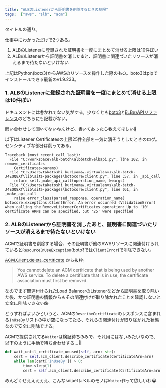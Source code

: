 ```yaml
---
title: "ALBのListenerから証明書を削除するときの制限"
tags:  ["aws", "elb", "acm"]
---
```


タイトルの通り。

仕事中にわかっただけで2つある。

1. ALBのListenerに登録された証明書を一度にまとめて消せる上限は10件ぽい
2. ALBのListenerから証明書を消したあと、証明書に関連づいたリソースが消えるまで待たないといけない

上記はPython(boto3)からAWSのリソースを操作した際のもの。boto3はpipでインストールできる最新のv1.9.233。

### 1. ALBのListenerに登録された証明書を一度にまとめて消せる上限は10件ぽい

ドキュメントには書かれてない気がする。少なくとも[boto3](https://boto3.amazonaws.com/v1/documentation/api/latest/reference/services/elbv2.html#ElasticLoadBalancingv2.Client.remove_listener_certificates)と[ELBのAPIリファレンス](https://docs.aws.amazon.com/elasticloadbalancing/latest/APIReference/API_RemoveListenerCertificates.html)のどちらにも記載がない。

問い合わせして聞いてないねんけど、書いてあったら教えてほしい🤔

以下はListener Certificatesの上限25件全部を一気に消そうとしたときのログ。センシティブな部分は削ってある。

```plaintext
Traceback (most recent call last):
  File "C:\workspace\alb-batch\albbatch\elbapi.py", line 102, in remove_cerificates
    Certificates=params)
  File "C:\Users\takatoshi_kuriyama\.virtualenvs\alb-batch-J4EQQ8Xf\lib\site-packages\botocore\client.py", line 357, in _api_call
    return self._make_api_call(operation_name, kwargs)
  File "C:\Users\takatoshi_kuriyama\.virtualenvs\alb-batch-J4EQQ8Xf\lib\site-packages\botocore\client.py", line 661, in _make_api_call
    raise error_class(parsed_response, operation_name)
botocore.exceptions.ClientError: An error occurred (ValidationError) when calling the RemoveListenerCertificates operation: Up to '10' certificate ARNs can be specified, but '25' were specified
```

### 2. ALBのListenerから証明書を消したあと、証明書に関連づいたリソースが消えるまで待たないといけない

ACMで証明書を削除する場合、その証明書が他のAWSリソースに関連付けられていると`ResourceInUseException`(boto3では`ClientError`)で削除できない。

[ACM.Client.delete_certificate](https://boto3.amazonaws.com/v1/documentation/api/latest/reference/services/acm.html#ACM.Client.delete_certificate) から抜粋。

> You cannot delete an ACM certificate that is being used by another AWS service. To delete a certificate that is in use, the certificate association must first be removed.

なのでまず関連付けられたLoad BalancerのListenerなどから証明書を取り除いた後、かつ証明書の情報からもその関連付けが取り除かれたことを確認しないと安全に削除できない😱

どうすればよいかというと、ACMの`DescribeCertificate`のレスポンスに含まれる`InUseBy`リストの中が空になってたら、それらの関連付けが取り除かれた状態なので安全に削除できる。

ACMで提供されてる`Waiter`は検証待ちのみで、それ用にはないみたいなので、以下のように手動で待ち合わせする...🤔

```python
def wait_until_certificate_unused(self, arn: str):
    cert = self.acm_client.describe_certificate(CertificateArn=arn)
    while len(cert['InUseBy']) > 0:
        time.sleep(1)
        cert = self.acm_client.describe_certificate(CertificateArn=arn)
```

めんどくせえええええ、こんなsnipetレベルのモノは`Waiter`作って欲しいわ😭
